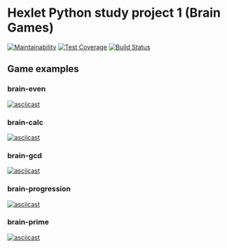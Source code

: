 # Hexlet Python study project 1 (Brain Games)

[![Maintainability](https://api.codeclimate.com/v1/badges/4a78a205a0ed189b483d/maintainability)](https://codeclimate.com/github/ashpb/python-project-lvl1/maintainability) [![Test Coverage](https://api.codeclimate.com/v1/badges/4a78a205a0ed189b483d/test_coverage)](https://codeclimate.com/github/ashpb/python-project-lvl1/test_coverage) [![Build Status](https://travis-ci.org/ashpb/python-project-lvl1.svg?branch=master)](https://travis-ci.org/ashpb/python-project-lvl1)


## Game examples

### brain-even
[![asciicast](https://asciinema.org/a/ul2gEluBdVLAriVmgM4vzTDTE.svg)](https://asciinema.org/a/ul2gEluBdVLAriVmgM4vzTDTE)

### brain-calc
[![asciicast](https://asciinema.org/a/IM5V4kYfL7ZrCFq2FCd10bHWE.svg)](https://asciinema.org/a/IM5V4kYfL7ZrCFq2FCd10bHWE)

### brain-gcd
[![asciicast](https://asciinema.org/a/35XYatLwvGFwE0okskUl5TV9l.svg)](https://asciinema.org/a/35XYatLwvGFwE0okskUl5TV9l)

### brain-progression
[![asciicast](https://asciinema.org/a/fFnadPCOs6R0Tg198qbHl1YBv.svg)](https://asciinema.org/a/fFnadPCOs6R0Tg198qbHl1YBv)

### brain-prime
[![asciicast](https://asciinema.org/a/mw6lVWIzMiOXrvaIf8n5btbEK.svg)](https://asciinema.org/a/mw6lVWIzMiOXrvaIf8n5btbEK)
